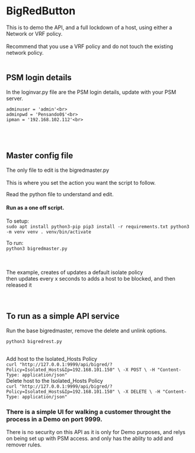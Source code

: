 # BigRedButton 
This is to demo the API, and a full lockdown of a host, using either a Network or VRF policy. <br>
<br> 
Recommend that you use a VRF policy and do not touch the existing network policy. <br>
<br>

## PSM login details
In the loginvar.py file are the PSM login details, update with your PSM server.<br>

```
adminuser = 'admin'<br>
adminpwd = 'Pensando0$'<br>
ipman = '192.168.102.112'<br>
```

<br>
<br>

## Master config file 
The only file to edit is the bigredmaster.py <br>
<br>
This is where you set the action you want the script to follow. <br>

Read the python file to understand and edit.


#### Run as a one off script.

To setup:<br>
`sudo apt install python3-pip
pip3 install -r requirements.txt
python3 -m venv venv
. venv/bin/activate
`
<br>

To run:<br>
`python3 bigredmaster.py
`

<br><br>
The example, creates of updates a default isolate policy <br>
then updates every x seconds to adds a host to be blocked, and then released it <br>
<br><br>


## To run as a simple API service 

Run the base bigredmaster, remove the delete and unlink options.

`python3 bigredrest.py` <br><br>


Add host to the Isolated_Hosts Policy <br>
`curl "http://127.0.0.1:9999/api/bigred/?Policy=Isolated_Hosts&Ip=192.168.101.150" \
  -X POST \
  -H "Content-Type: application/json" 
` <br>
Delete host to the Isolated_Hosts Policy <br>
`curl "http://127.0.0.1:9999/api/bigred/?Policy=Isolated_Hosts&Ip=192.168.101.150" \
  -X DELETE \
  -H "Content-Type: application/json" 
  `
 
### There is a simple UI for walking a customer throught the process in a Demo on port 9999.
  

There is no security on this API as it is only for Demo purposes, and relys on being set up with PSM access. and only has the ablity to add and remover rules.
